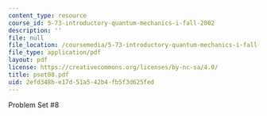 ```yaml
---
content_type: resource
course_id: 5-73-introductory-quantum-mechanics-i-fall-2002
description: ''
file: null
file_location: /coursemedia/5-73-introductory-quantum-mechanics-i-fall-2002/2efd348be17d51a542b4fb5f3d625fed_pset08.pdf
file_type: application/pdf
layout: pdf
license: https://creativecommons.org/licenses/by-nc-sa/4.0/
title: pset08.pdf
uid: 2efd348b-e17d-51a5-42b4-fb5f3d625fed
---
```

Problem Set #8